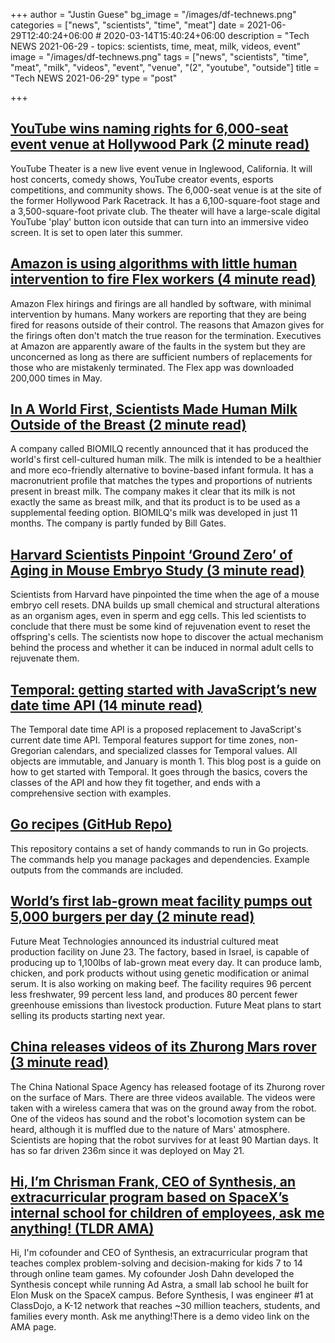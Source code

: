 +++
author = "Justin Guese"
bg_image = "/images/df-technews.png"
categories = ["news", "scientists", "time", "meat"]
date = 2021-06-29T12:40:24+06:00 # 2020-03-14T15:40:24+06:00
description = "Tech NEWS 2021-06-29 - topics: scientists, time, meat, milk, videos, event"
image = "/images/df-technews.png"
tags = ["news", "scientists", "time", "meat", "milk", "videos", "event", "venue", "(2", "youtube", "outside"]
title = "Tech NEWS 2021-06-29"
type = "post"

+++

## [YouTube wins naming rights for 6,000-seat event venue at Hollywood Park (2 minute read)](https://www.theverge.com/2021/6/28/22554487/youtube-theater-hollywood-park-live-events-google)

YouTube Theater is a new live event venue in Inglewood, California. It will host concerts, comedy shows, YouTube creator events, esports competitions, and community shows. The 6,000-seat venue is at the site of the former Hollywood Park Racetrack. It has a 6,100-square-foot stage and a 3,500-square-foot private club. The theater will have a large-scale digital YouTube 'play' button icon outside that can turn into an immersive video screen. It is set to open later this summer.

## [Amazon is using algorithms with little human intervention to fire Flex workers (4 minute read)](https://arstechnica.com/tech-policy/2021/06/amazon-is-firing-flex-workers-using-algorithms-with-little-human-intervention/)

Amazon Flex hirings and firings are all handled by software, with minimal intervention by humans. Many workers are reporting that they are being fired for reasons outside of their control. The reasons that Amazon gives for the firings often don't match the true reason for the termination. Executives at Amazon are apparently aware of the faults in the system but they are unconcerned as long as there are sufficient numbers of replacements for those who are mistakenly terminated. The Flex app was downloaded 200,000 times in May.

## [In A World First, Scientists Made Human Milk Outside of the Breast (2 minute read)](https://interestingengineering.com/in-a-world-first-scientists-made-human-milk-outside-of-the-breast)

A company called BIOMILQ recently announced that it has produced the world's first cell-cultured human milk. The milk is intended to be a healthier and more eco-friendly alternative to bovine-based infant formula. It has a macronutrient profile that matches the types and proportions of nutrients present in breast milk. The company makes it clear that its milk is not exactly the same as breast milk, and that its product is to be used as a supplemental feeding option. BIOMILQ's milk was developed in just 11 months. The company is partly funded by Bill Gates.

## [Harvard Scientists Pinpoint ‘Ground Zero’ of Aging in Mouse Embryo Study (3 minute read)](https://singularityhub.com/2021/06/28/harvard-scientists-pinpoint-ground-zero-of-aging-in-mouse-embryo-study/)

Scientists from Harvard have pinpointed the time when the age of a mouse embryo cell resets. DNA builds up small chemical and structural alterations as an organism ages, even in sperm and egg cells. This led scientists to conclude that there must be some kind of rejuvenation event to reset the offspring's cells. The scientists now hope to discover the actual mechanism behind the process and whether it can be induced in normal adult cells to rejuvenate them.

## [Temporal: getting started with JavaScript’s new date time API (14 minute read)](https://2ality.com/2021/06/temporal-api.html)

The Temporal date time API is a proposed replacement to JavaScript's current date time API. Temporal features support for time zones, non-Gregorian calendars, and specialized classes for Temporal values. All objects are immutable, and January is month 1. This blog post is a guide on how to get started with Temporal. It goes through the basics, covers the classes of the API and how they fit together, and ends with a comprehensive section with examples.

## [Go recipes (GitHub Repo)](https://github.com/nikolaydubina/go-recipes)

This repository contains a set of handy commands to run in Go projects. The commands help you manage packages and dependencies. Example outputs from the commands are included.

## [World’s first lab-grown meat facility pumps out 5,000 burgers per day (2 minute read)](https://www.slashgear.com/worlds-first-lab-grown-meat-facility-pumps-out-5000-burgers-per-day-25680053/)

Future Meat Technologies announced its industrial cultured meat production facility on June 23. The factory, based in Israel, is capable of producing up to 1,100lbs of lab-grown meat every day. It can produce lamb, chicken, and pork products without using genetic modification or animal serum. It is also working on making beef. The facility requires 96 percent less freshwater, 99 percent less land, and produces 80 percent fewer greenhouse emissions than livestock production. Future Meat plans to start selling its products starting next year.

## [China releases videos of its Zhurong Mars rover (3 minute read)](https://www.bbc.com/news/science-environment-57628653)

The China National Space Agency has released footage of its Zhurong rover on the surface of Mars. There are three videos available. The videos were taken with a wireless camera that was on the ground away from the robot. One of the videos has sound and the robot's locomotion system can be heard, although it is muffled due to the nature of Mars' atmosphere. Scientists are hoping that the robot survives for at least 90 Martian days. It has so far driven 236m since it was deployed on May 21.

## [Hi, I’m Chrisman Frank, CEO of Synthesis, an extracurricular program based on SpaceX’s internal school for children of employees, ask me anything! (TLDR AMA)](https://tldr.tech/token/6c3ef825381ee396191f77cb92dd1969?redirect=https%3A%2F%2Ftldr.tech%2Fama%2Fchrisman-frank/1/0100017a573ed9ec-a11d01d6-4114-42ac-adf8-464923aad26c-000000/5QnCOgRFkmXINU9uOKPXR5XxOIKaHxEtGRD8V1bcNaw=203)

Hi, I'm cofounder and CEO of Synthesis, an extracurricular program that teaches complex problem-solving and decision-making for kids 7 to 14 through online team games. My cofounder Josh Dahn developed the Synthesis concept while running Ad Astra, a small lab school he built for Elon Musk on the SpaceX campus. Before Synthesis, I was engineer #1 at ClassDojo, a K-12 network that reaches ~30 million teachers, students, and families every month. Ask me anything!There is a demo video link on the AMA page.

